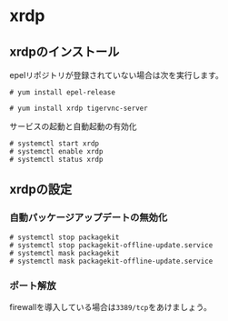 # xrdp
## xrdpのインストール
epelリポジトリが登録されていない場合は次を実行します。
```
# yum install epel-release
```
```
# yum install xrdp tigervnc-server
```
サービスの起動と自動起動の有効化
```
# systemctl start xrdp
# systemctl enable xrdp
# systemctl status xrdp
```
## xrdpの設定
### 自動パッケージアップデートの無効化
```
# systemctl stop packagekit
# systemctl stop packagekit-offline-update.service
# systemctl mask packagekit
# systemctl mask packagekit-offline-update.service
```
### ポート解放
firewallを導入している場合は`3389/tcp`をあけましょう。
